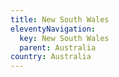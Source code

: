 ```yaml
---
title: New South Wales
eleventyNavigation:
  key: New South Wales
  parent: Australia
country: Australia
---
```

